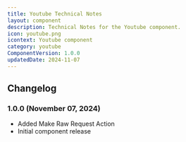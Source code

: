 ```yaml
---
title: Youtube Technical Notes
layout: component
description: Technical Notes for the Youtube component.
icon: youtube.png
icontext: Youtube component
category: youtube
ComponentVersion: 1.0.0
updatedDate: 2024-11-07
---
```


## Changelog

### 1.0.0 (November 07, 2024)

* Added Make Raw Request Action
* Initial component release